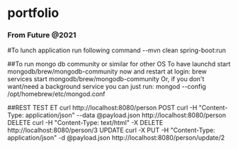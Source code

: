 # portfolio
### From Future @2021

#To lunch application run following command 
--mvn clean spring-boot:run

##To run mongo db community or similar for other OS
To have launchd start mongodb/brew/mongodb-community now and restart at login:
  brew services start mongodb/brew/mongodb-community
Or, if you don't want/need a background service you can just run:
  mongod --config /opt/homebrew/etc/mongod.conf


##REST TEST
ET
curl http://localhost:8080/person
POST
curl -H "Content-Type: application/json" --data @payload.json http://localhost:8080/person
DELETE
curl -H "Content-Type: text/html"  -X DELETE http://localhost:8080/person/3
UPDATE
curl -X PUT -H "Content-Type: application/json" -d @payload.json http://localhost:8080/person/update/2


